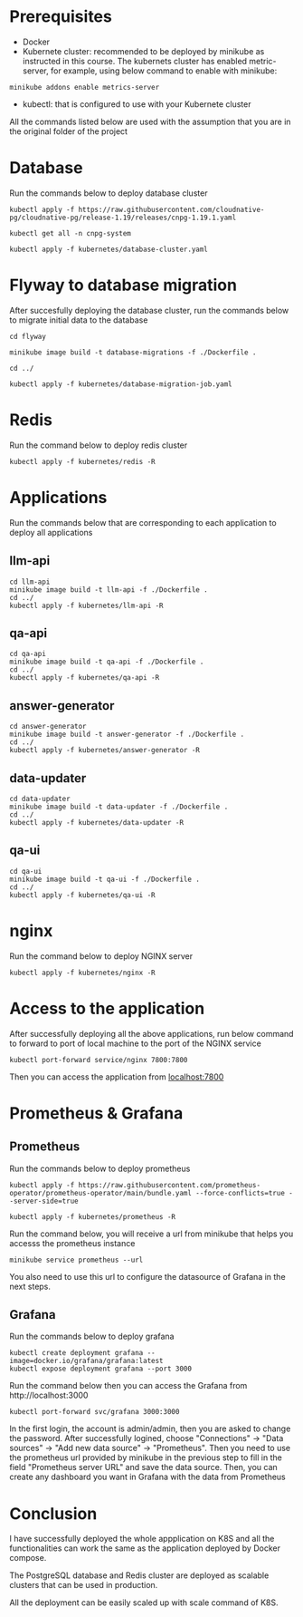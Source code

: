 # Prerequisites
- Docker
- Kubernete cluster: recommended to be deployed by minikube as instructed in this course. The kubernets cluster has enabled metric-server, for example, using below command to enable with minikube:
```
minikube addons enable metrics-server
```
- kubectl: that is configured to use with your Kubernete cluster

All the commands listed below are used with the assumption that you are in the original folder of the project

# Database

Run the commands below to deploy database cluster
```
kubectl apply -f https://raw.githubusercontent.com/cloudnative-pg/cloudnative-pg/release-1.19/releases/cnpg-1.19.1.yaml

kubectl get all -n cnpg-system

kubectl apply -f kubernetes/database-cluster.yaml
```
# Flyway to database migration
After succesfully deploying the database cluster, run the commands below to migrate initial data to the database
```
cd flyway

minikube image build -t database-migrations -f ./Dockerfile .

cd ../

kubectl apply -f kubernetes/database-migration-job.yaml
```
# Redis
Run the command below to deploy redis cluster
```
kubectl apply -f kubernetes/redis -R
```
# Applications
Run the commands below that are corresponding to each application to deploy all applications
## llm-api
```
cd llm-api
minikube image build -t llm-api -f ./Dockerfile .
cd ../
kubectl apply -f kubernetes/llm-api -R
```
## qa-api
```
cd qa-api
minikube image build -t qa-api -f ./Dockerfile .
cd ../
kubectl apply -f kubernetes/qa-api -R
```
## answer-generator
```
cd answer-generator
minikube image build -t answer-generator -f ./Dockerfile .
cd ../
kubectl apply -f kubernetes/answer-generator -R
```
## data-updater
```
cd data-updater
minikube image build -t data-updater -f ./Dockerfile .
cd ../
kubectl apply -f kubernetes/data-updater -R
```
## qa-ui
```
cd qa-ui
minikube image build -t qa-ui -f ./Dockerfile .
cd ../
kubectl apply -f kubernetes/qa-ui -R
```
# nginx
Run the command below to deploy NGINX server
```
kubectl apply -f kubernetes/nginx -R
```
# Access to the application
After successfully deploying all the above applications, run below command to forward to port of local machine to the port of the NGINX service
```
kubectl port-forward service/nginx 7800:7800
```
Then you can access the application from [localhost:7800](http://localhost:7800)

# Prometheus & Grafana
## Prometheus
Run the commands below to deploy prometheus
```
kubectl apply -f https://raw.githubusercontent.com/prometheus-operator/prometheus-operator/main/bundle.yaml --force-conflicts=true --server-side=true

kubectl apply -f kubernetes/prometheus -R
```

Run the command below, you will receive a url from minikube that helps you accesss the prometheus instance
```
minikube service prometheus --url
```
You also need to use this url to configure the datasource of Grafana in the next steps.

## Grafana
Run the commands below to deploy grafana
```
kubectl create deployment grafana --image=docker.io/grafana/grafana:latest
kubectl expose deployment grafana --port 3000
```
Run the command below then you can access the Grafana from http://localhost:3000
```
kubectl port-forward svc/grafana 3000:3000
```
In the first login, the account is admin/admin, then you are asked to change the password.
After successfully logined, choose "Connections" -> "Data sources" -> "Add new data source" -> "Prometheus". Then you need to use the prometheus url provided by minikube in the previous step to fill in the field "Prometheus server URL" and save the data source.
Then, you can create any dashboard you want in Grafana with the data from Prometheus
# Conclusion
I have successfully deployed the whole appplication on K8S and all the functionalities can work the same as the application deployed by Docker compose.

The PostgreSQL database and Redis cluster are deployed as scalable clusters that can be used in production.

All the deployment can be easily scaled up with scale command of K8S.